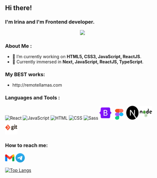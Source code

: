 ## Hi there!
### I'm Irina and I'm Frontend developer.

<div align="center">
<img  width=140 src="https://media.giphy.com/media/v1.Y2lkPTc5MGI3NjExczBpb3ZqZ25xemQxaWpmc3lucTBrOXRyaGxwZGRtMnR2NXNtem1ncSZlcD12MV9pbnRlcm5hbF9naWZfYnlfaWQmY3Q9Zw/WSC0dW3uLXbMs/giphy-downsized-large.gif"/>
</div>

### About Me :
- 🔭 I’m currently working on **HTML5, CSS3, JavaScript, ReactJS**.
- 🌱 Currently immersed in **Next, JavaScript, ReactJS, TypeScript**.

### My BEST works: 
<ul>
	<li>http://remotellamas.com</li>
</ul>

### Languages and Tools :

  <div align="left">
	<img width="40" src="https://user-images.githubusercontent.com/25181517/183897015-94a058a6-b86e-4e42-a37f-bf92061753e5.png" alt="React" title="React"/>
	<img width="40" src="https://user-images.githubusercontent.com/25181517/117447155-6a868a00-af3d-11eb-9cfe-245df15c9f3f.png" alt="JavaScript" title="JavaScript"/>
	<img width="40" src="https://user-images.githubusercontent.com/25181517/192158954-f88b5814-d510-4564-b285-dff7d6400dad.png" alt="HTML" title="HTML"/>
	<img width="40" src="https://user-images.githubusercontent.com/25181517/183898674-75a4a1b1-f960-4ea9-abcb-637170a00a75.png" alt="CSS" title="CSS"/>
	<img width="40" src="https://user-images.githubusercontent.com/25181517/192158956-48192682-23d5-4bfc-9dfb-6511ade346bc.png" alt="Sass" title="Sass"/>
	<img width="40" height="45" src="https://github.com/devicons/devicon/blob/master/icons/bootstrap/bootstrap-original.svg" alt="Bootstrap" title="Bootstrap"/>
	<img width="40" height="35" src="https://github.com/devicons/devicon/blob/master/icons/figma/figma-original.svg" alt="Figma" title="Figma"/>
	<img width="40" height="45" src="https://github.com/devicons/devicon/blob/master/icons/nextjs/nextjs-plain.svg" alt="Next" title="Next"/>
	<img width="40" height="45" src="https://github.com/devicons/devicon/blob/master/icons/nodejs/nodejs-original-wordmark.svg" alt="Node" title="Node"/>
	<img width="40" height="45" src="https://github.com/devicons/devicon/blob/master/icons/git/git-original-wordmark.svg" alt="Git" title="Git"/>
</div>


### How to reach me:
<a href="mailto:abramovairinawork@gmail.com" title="Email me">
<img
    width="30"
    alt="Email me"
    src="gmail.png"
  /></a>
<a href="https://t.me/Abrina98" title="Telegram">
<img
    width="30"
    alt="Telegram"
    src="telegram.png"
  /></a>
<!-- - 💬 Ask me about ...
- ⚡ Fun fact: ...
  -->
  
[![Top Langs](https://github-readme-stats.vercel.app/api/top-langs/?username=Lira11io&layout=compact)](https://github.com/Lira11io/github-readme-stats)
